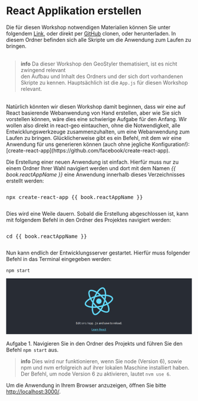 # React Applikation erstellen

Die für diesen Workshop notwendigen Materialien können Sie unter folgendem [Link](), oder direkt
per [GitHub]() clonen, oder herunterladen.
In diesem Ordner befinden sich alle Skripte um die Anwendung zum Laufen zu bringen.
<br><br>

> **info**
> Da dieser Workshop den GeoStyler thematisiert, ist es nicht zwingend relevant  
> den Aufbau und Inhalt des Ordners und der sich dort vorhandenen Skripte zu kennen.
> Hauptsächlich ist die `App.js` für diesen Workshop relevant.

<br>
Natürlich könnten wir diesen Workshop damit beginnen, dass wir eine auf
React basierende Webanwendung von Hand erstellen, aber wie Sie sich vorstellen
können, wäre dies eine schwierige Aufgabe für den Anfang. Wir wollen also direkt
in react-geo eintauchen, ohne die Notwendigkeit, alle Entwicklungswerkzeuge
zusammenzuhalten, um eine Webanwendung zum Laufen zu bringen. Glücklicherweise
gibt es ein Befehl, mit dem wir eine Anwendung für uns generieren können
(auch ohne jegliche Konfiguration!): [create-react-app](https://github.com/facebook/create-react-app).

Die Erstellung einer neuen Anwendung ist einfach. Hierfür muss nur zu einem
Ordner Ihrer Wahl navigiert werden und dort mit dem Namen _{{ book.reactAppName }}_ eine Anwendung
innerhalb dieses Verzeichnisses erstellt werden:

<pre><xmp>npx create-react-app {{ book.reactAppName }}</xmp></pre>

Dies wird eine Weile dauern. Sobald die Erstellung abgeschlossen ist, kann mit
folgendem Befehl in den Ordner des Projektes navigiert werden:

<pre><xmp>cd {{ book.reactAppName }}</xmp></pre>

Nun kann endlich der Entwicklungsserver gestartet. Hierfür muss folgender Befehl in das Terminal eingegeben werden:

```
npm start
```

[![](../images/cra-startpage.png)](../images/cra-startpage.png)

Aufgabe 1.
Navigieren Sie in den Ordner des Projekts und führen Sie den Befehl `npm start` aus.

> **info**
> Dies wird nur funktionieren, wenn Sie node (Version 6), sowie npm und nvm erfolgreich auf ihrer lokalen Maschine installiert haben.
> Der Befehl, um node Version 6 zu aktivieren, lautet `nvm use 6`.

Um die Anwendung in Ihrem Browser anzuzeigen, öffnen Sie bitte [http://localhost:3000/](http://localhost:3000/).
